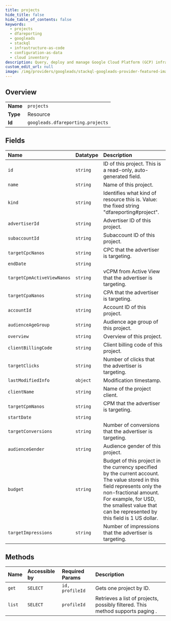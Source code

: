 ```yaml
---
title: projects
hide_title: false
hide_table_of_contents: false
keywords:
  - projects
  - dfareporting
  - googleads    
  - stackql
  - infrastructure-as-code
  - configuration-as-data
  - cloud inventory
description: Query, deploy and manage Google Cloud Platform (GCP) infrastructure and resources using SQL
custom_edit_url: null
image: /img/providers/googleads/stackql-googleads-provider-featured-image.png
---
```

  
    

## Overview
<table><tbody>
<tr><td><b>Name</b></td><td><code>projects</code></td></tr>
<tr><td><b>Type</b></td><td>Resource</td></tr>
<tr><td><b>Id</b></td><td><code>googleads.dfareporting.projects</code></td></tr>
</tbody></table>

## Fields
| Name | Datatype | Description |
|:-----|:---------|:------------|
| `id` | `string` | ID of this project. This is a read-only, auto-generated field. |
| `name` | `string` | Name of this project. |
| `kind` | `string` | Identifies what kind of resource this is. Value: the fixed string "dfareporting#project". |
| `advertiserId` | `string` | Advertiser ID of this project. |
| `subaccountId` | `string` | Subaccount ID of this project. |
| `targetCpcNanos` | `string` | CPC that the advertiser is targeting. |
| `endDate` | `string` |  |
| `targetCpmActiveViewNanos` | `string` | vCPM from Active View that the advertiser is targeting. |
| `targetCpaNanos` | `string` | CPA that the advertiser is targeting. |
| `accountId` | `string` | Account ID of this project. |
| `audienceAgeGroup` | `string` | Audience age group of this project. |
| `overview` | `string` | Overview of this project. |
| `clientBillingCode` | `string` | Client billing code of this project. |
| `targetClicks` | `string` | Number of clicks that the advertiser is targeting. |
| `lastModifiedInfo` | `object` | Modification timestamp. |
| `clientName` | `string` | Name of the project client. |
| `targetCpmNanos` | `string` | CPM that the advertiser is targeting. |
| `startDate` | `string` |  |
| `targetConversions` | `string` | Number of conversions that the advertiser is targeting. |
| `audienceGender` | `string` | Audience gender of this project. |
| `budget` | `string` | Budget of this project in the currency specified by the current account. The value stored in this field represents only the non-fractional amount. For example, for USD, the smallest value that can be represented by this field is 1 US dollar. |
| `targetImpressions` | `string` | Number of impressions that the advertiser is targeting. |
## Methods
| Name | Accessible by | Required Params | Description |
|:-----|:--------------|:----------------|:------------|
| `get` | `SELECT` | `id, profileId` | Gets one project by ID. |
| `list` | `SELECT` | `profileId` | Retrieves a list of projects, possibly filtered. This method supports paging . |
